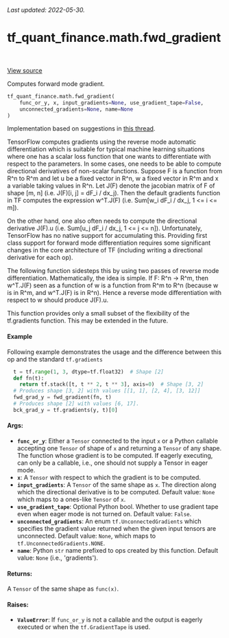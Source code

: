 <!--
This file is generated by a tool. Do not edit directly.
For open-source contributions the docs will be updated automatically.
-->

*Last updated: 2022-05-30.*

<div itemscope itemtype="http://developers.google.com/ReferenceObject">
<meta itemprop="name" content="tf_quant_finance.math.fwd_gradient" />
<meta itemprop="path" content="Stable" />
</div>

# tf_quant_finance.math.fwd_gradient

<!-- Insert buttons and diff -->

<table class="tfo-notebook-buttons tfo-api" align="left">
</table>

<a target="_blank" href="https://github.com/google/tf-quant-finance/blob/master/tf_quant_finance/math/gradient.py">View source</a>



Computes forward mode gradient.

```python
tf_quant_finance.math.fwd_gradient(
    func_or_y, x, input_gradients=None, use_gradient_tape=False,
    unconnected_gradients=None, name=None
)
```



<!-- Placeholder for "Used in" -->

Implementation based on suggestions in
[this thread](https://github.com/tensorflow/tensorflow/issues/19361).

TensorFlow computes gradients using the reverse mode automatic
differentiation which is suitable for typical machine learning situations
where one has a scalar loss function that one wants to differentiate with
respect to the parameters. In some cases, one needs to be able to compute
directional derivatives of non-scalar functions. Suppose F is a function from
R^n to R^m and let u be a fixed vector in R^n, w a fixed vector in R^m and
x a variable taking values in R^n. Let J(F) denote the jacobian matrix of
F of shape [m, n] (i.e. J(F)[i, j] = dF_i / dx_j). Then the default
gradients function in TF computes the expression
w^T.J(F) (i.e. Sum[w_i dF_i / dx_j, 1 <= i <= m]).

On the other hand, one also often needs to compute the directional derivative
J(F).u (i.e. Sum[u_j dF_i / dx_j, 1 <= j <= n]). Unfortunately, TensorFlow
has no native support for accumulating this. Providing first class support
for forward mode differentiation requires some significant changes in the core
architecture of TF (including writing a directional derivative for each
op).

The following function sidesteps this by using two passes of reverse mode
differentiation. Mathematically, the idea is simple. If F: R^n -> R^m, then
w^T.J(F) seen as a function of w is a function from R^m to R^n (because
w is in R^m, and w^T.J(F) is in R^n). Hence a reverse mode differentiation
with respect to w should produce J(F).u.

This function provides only a small subset of the flexibility of
the tf.gradients function. This may be extended in the future.

#### Example

Following example demonstrates the usage and the difference between this
op and the standard `tf.gradients`
```python
  t = tf.range(1, 3, dtype=tf.float32)  # Shape [2]
  def fn(t):
    return tf.stack([t, t ** 2, t ** 3], axis=0)  # Shape [3, 2]
  # Produces shape [3, 2] with values [[1, 1], [2, 4], [3, 12]]
  fwd_grad_y = fwd_gradient(fn, t)
  # Produces shape [2] with values [6, 17].
  bck_grad_y = tf.gradients(y, t)[0]
```

#### Args:


* <b>`func_or_y`</b>: Either a `Tensor` connected to the input `x` or a Python callable
  accepting one `Tensor` of shape of `x` and returning a `Tensor` of any
  shape. The function whose gradient is to be computed. If eagerly
  executing, can only be a callable, i.e., one should not supply a Tensor
  in eager mode.
* <b>`x`</b>: A `Tensor` with respect to which the gradient is to be computed.
* <b>`input_gradients`</b>: A `Tensor` of the same shape as `x`. The direction along
  which the directional derivative is to be computed.
  Default value: `None` which maps to a ones-like `Tensor` of `x`.
* <b>`use_gradient_tape`</b>: Optional Python bool. Whether to use gradient tape even
  when eager mode is not turned on.
  Default value: `False`.
* <b>`unconnected_gradients`</b>: An enum `tf.UnconnectedGradients` which specifies the
  gradient value returned when the given input tensors are unconnected.
  Default value: `None`, which maps to `tf.UnconnectedGradients.NONE`.
* <b>`name`</b>: Python `str` name prefixed to ops created by this function.
  Default value: `None` (i.e., 'gradients').


#### Returns:

A `Tensor` of the same shape as `func(x)`.



#### Raises:


* <b>`ValueError`</b>: If `func_or_y` is not a callable and the output is eagerly
  executed or when the `tf.GradientTape` is used.